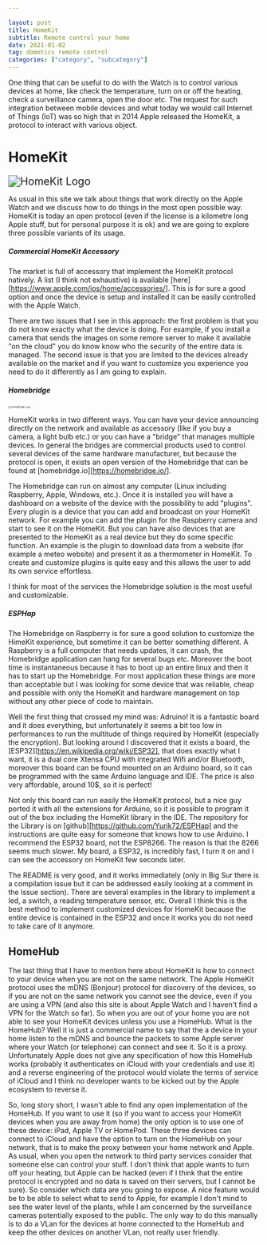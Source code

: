 ```yaml
---

layout: post
title: HomeKit
subtitle: Remote control your home
date: 2021-01-02
tag: domotics remote control
categories: ["category", "subcategory"]
---
```


One thing that can be useful to do with the Watch is to control various devices at home, like check the temperature, turn on or off the heating, check a surveillance camera, open the door etc. The request for such integration between mobile devices and what today we would call Internet of Things (IoT) was so high that in 2014 Apple released the HomeKit, a protocol to interact with various object.

# HomeKit

<img src="https://developer.apple.com/homekit/images/homekit-badge.svg" alt="HomeKit Logo" style="zoom:150%;" />

As usual in this site we talk about things that work directly on the Apple Watch and we discuss how to do things in the most open possible way. HomeKit is today an open protocol (even if the license is a kilometre long Apple stuff, but for personal purpose it is ok) and we are going to explore three possible variants of its usage.

##### Commercial HomeKit Accessory

The market is full of accessory that implement the HomeKit protocol natively. A list (I think not exhaustive) is available [here][https://www.apple.com/ios/home/accessories/]. This is for sure a good option and once the device is setup and installed it can be easily controlled with the Apple Watch.

There are two issues that I see in this approach: the first problem is that you do not know exactly what the device is doing. For example, if you install a camera that sends the images on some remore server to make it available "on the cloud" you do know know who the security of the entire data is managed. The second issue is that you are limited to the devices already available on the market and if you want to customize you experience you need to do it differently as I am going to explain.

##### Homebridge

<img src="https://user-images.githubusercontent.com/3979615/78016493-9b89a800-7396-11ea-9442-414ad9ffcdf2.png" alt="HomeBridge Logo" style="zoom:33%;" />

HomeKit works in two different ways. You can have your device announcing directly on the network and available as accessory (like if you buy a camera, a light bulb etc.) or you can have a "bridge" that manages multiple devices. In general the bridges are commercial products used to control several devices of the same hardware manufacturer, but because the protocol is open, it exists an open version of the Homebridge that can be found at [homebridge.io][https://homebridge.io/].

The Homebridge can run on almost any computer (Linux including Raspberry, Apple, Windows, etc.). Once it is installed you will have a dashboard on a website of the device with the possibility to add "plugins". Every plugin is a device that you can add and broadcast on your HomeKit network. For example you can add the plugin for the Raspberry camera and start to see it on the HomeKit. But you can have also devices that are presented to the HomeKit as a real device but they do some specific function. An example is the plugin to download data from a website (for example a meteo website) and present it as a thermometer in HomeKit. To create and customize plugins is quite easy and this allows the user to add its own service effortless.

I think for most of the services the Homebridge solution is the most useful and customizable.

##### ESPHap

The Homebridge on Raspberry is for sure a good solution to customize the HimeKit experience, but sometime it can be better something different. A Raspberry is a full computer that needs updates, it can crash, the Homebridge application can hang for several bugs etc. Moreover the boot time is instantaneous because it has to boot up an entire linux and then it has to start up the Homebridge. For most application these things are more than acceptable but I was looking for some device that was reliable, cheap and possible with only the HomeKit and hardware management on top without any other piece of code to maintain.

Well the first thing that crossed my mind was: Adruino! It is a fantastic board and it does everything, but unfortunately it seems a bit too low in performances to run the multitude of things required by HomeKit (especially the encryption). But looking around I discovered that it exists a board, the [ESP32][https://en.wikipedia.org/wiki/ESP32], that does exactly what I want, it is a dual core Xtensa CPU with integrated Wifi and/or Bluetooth, moreover this board can be found mounted on an Arduino board, so it can be programmed with the same Arduino language and IDE. The price is also very affordable, around 10$, so it is perfect!

Not only this board can run easily the HomeKit protocol, but a nice guy ported it with all the extensions for Arduino, so it is possible to program it out of the box including the HomeKit library in the IDE. The repository for the Library is on [github][https://github.com/Yurik72/ESPHap] and the instructions are quite easy for someone that knows how to use Arduino. I recommend the ESP32 board, not the ESP8266. The reason is that the 8266 seems much slower. My board, a ESP32, is incredibly fast, I turn it on and I can see the accessory on HomeKit few seconds later.

The README is very good, and it works immediately (only in Big Sur there is a compilation issue but it can be addressed easily looking at a comment in the Issue section). There are several examples in the library to implement a led, a switch, a reading temperature sensor, etc. Overall I think this is the best method to implement customized devices for HomeKit because the entire device is contained in the ESP32 and once it works you do not need to take care of it anymore.

## HomeHub

The last thing that I have to mention here about HomeKit is how to connect to your device when you are not on the same network. The Apple HomeKit protocol uses the mDNS (Bonjour) protocol for discovery of the devices, so if you are not on the same network you cannot see the device, even if you are using a VPN (and also this site is about Apple Watch and I haven't find a VPN for the Watch so far). So when you are out of your home you are not able to see your HomeKit devices unless you use a HomeHub. What is the HomeHub? Well it is just a commercial name to say that the a device in your home listen to the mDNS and bounce the packets to some Apple server where your Watch (or telephone) can connect and see it. So it is a proxy. Unfortunately Apple does not give any specification of how this HomeHub works (probably it authenticates on iCloud with your credentials and use it) and a reverse engineering of the protocol would violate the terms of service of iCloud and I think no developer wants to be kicked out by the Apple ecosystem to reverse it.

So, long story short, I wasn't able to find any open implementation of the HomeHub. If you want to use it (so if you want to access your HomeKit devices when you are away from home) the only option is to use one of these device: iPad, Apple TV or HomePod. These three devices can connect to iCloud and have the option to turn on the HomeHub on your network, that is to make the proxy between your home network and Apple.
As usual, when you open the network to third party services consider that someone else can control your stuff. I don't think that apple wants to turn off your heating, but Apple can be hacked (even if I think that the entire protocol is encrypted and no data is saved on their servers, but I cannot be sure). So consider which data are you going to expose. A nice feature would be to be able to select what to send to Apple, for example I don't mind to see the water level of the plants, while I am concerned by the surveillance cameras potentially exposed to the public. The only way to do this manually is to do a VLan for the devices at home connected to the HomeHub and keep the other devices on another VLan, not really user friendly.